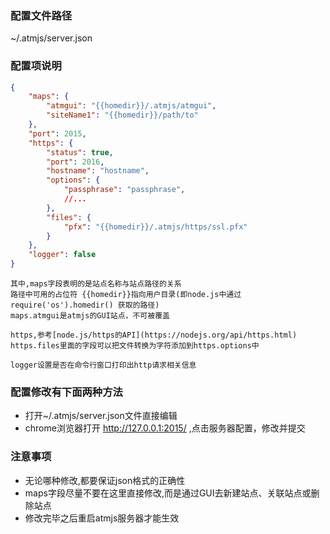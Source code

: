 ### 配置文件路径
 ~/.atmjs/server.json
 
### 配置项说明
```json
{
    "maps": {
        "atmgui": "{{homedir}}/.atmjs/atmgui",
        "siteName1": "{{homedir}}/path/to"
    },
    "port": 2015,
    "https": {
        "status": true,
        "port": 2016,
        "hostname": "hostname",
        "options": {
            "passphrase": "passphrase",
            //...
        },
        "files": {
            "pfx": "{{homedir}}/.atmjs/https/ssl.pfx"
        }
    },
    "logger": false
}
```
```
其中,maps字段表明的是站点名称与站点路径的关系
路径中可用的占位符 {{homedir}}指向用户目录(即node.js中通过 require('os').homedir() 获取的路径)
maps.atmgui是atmjs的GUI站点，不可被覆盖

https,参考[node.js/https的API](https://nodejs.org/api/https.html)
https.files里面的字段可以把文件转换为字符添加到https.options中

logger设置是否在命令行窗口打印出http请求相关信息
```

### 配置修改有下面两种方法
* 打开~/.atmjs/server.json文件直接编辑
* chrome浏览器打开 http://127.0.0.1:2015/ ,点击服务器配置，修改并提交


### 注意事项
* 无论哪种修改,都要保证json格式的正确性
* maps字段尽量不要在这里直接修改,而是通过GUI去新建站点、关联站点或删除站点
* 修改完毕之后重启atmjs服务器才能生效